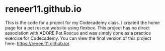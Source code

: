 # reneer11.github.io
This is the code for a project for my Codecademy class. I created the home page for a pet rescue website using flexbox.
This project has no direct association with ADORE Pet Rescue and was simply done as a practice exercise for Codecademy.
You can view the final version of this project here: https://reneer11.github.io/.

